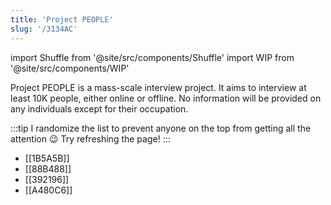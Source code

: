 ```yaml
---
title: 'Project PEOPLE'
slug: '/3134AC'
---
```


import Shuffle from '@site/src/components/Shuffle'
import WIP from '@site/src/components/WIP'

Project PEOPLE is a mass-scale interview project.
It aims to interview at least 10K people, either online or offline.
No information will be provided on any individuals except for their occupation.

:::tip
I randomize the list to prevent anyone on the top from getting all the attention 😉
Try refreshing the page!
:::

<Shuffle>

- [[1B5A5B]]
- [[88B488]]
- [[392196]]
- [[A480C6]]

</Shuffle>

<WIP />
